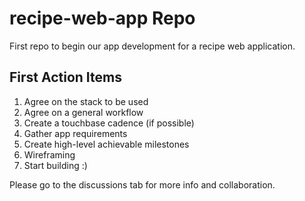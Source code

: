 # recipe-web-app Repo
First repo to begin our app development for a recipe web application.

## First Action Items
1. Agree on the stack to be used
2. Agree on a general workflow
3. Create a touchbase cadence (if possible)
4. Gather app requirements
5. Create high-level achievable milestones
6. Wireframing
7. Start building :) 

Please go to the discussions tab for more info and collaboration.
